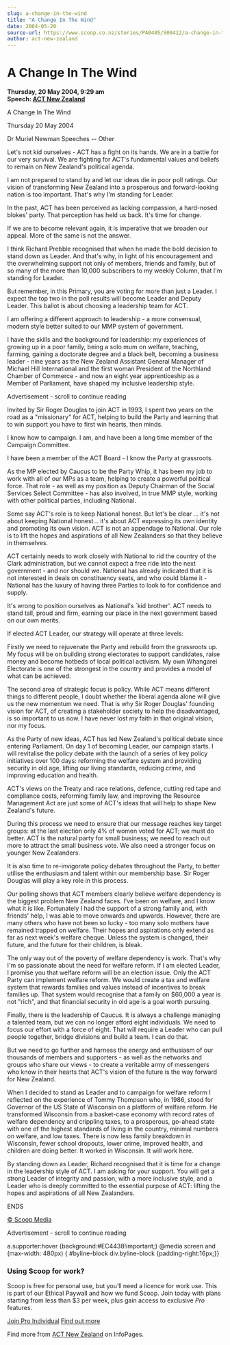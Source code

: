 ```yaml
---
slug: a-change-in-the-wind
title: "A Change In The Wind"
date: 2004-05-20
source-url: https://www.scoop.co.nz/stories/PA0405/S00412/a-change-in-the-wind.htm
author: act-new-zealand
---
```

A Change In The Wind
====================

**Thursday, 20 May 2004, 9:29 am**  
**Speech: [ACT New Zealand](https://info.scoop.co.nz/ACT_New_Zealand)**

A Change In The Wind

Thursday 20 May 2004

Dr Muriel Newman Speeches -- Other

Let's not kid ourselves - ACT has a fight on its hands. We are in a battle for our very survival. We are fighting for ACT's fundamental values and beliefs to remain on New Zealand's political agenda.

I am not prepared to stand by and let our ideas die in poor poll ratings. Our vision of transforming New Zealand into a prosperous and forward-looking nation is too important. That's why I'm standing for Leader.

In the past, ACT has been perceived as lacking compassion, a hard-nosed blokes' party. That perception has held us back. It's time for change.

If we are to become relevant again, it is imperative that we broaden our appeal. More of the same is not the answer.

I think Richard Prebble recognised that when he made the bold decision to stand down as Leader. And that's why, in light of his encouragement and the overwhelming support not only of members, friends and family, but of so many of the more than 10,000 subscribers to my weekly Column, that I'm standing for Leader.

But remember, in this Primary, you are voting for more than just a Leader. I expect the top two in the poll results will become Leader and Deputy Leader. This ballot is about choosing a leadership team for ACT.

I am offering a different approach to leadership - a more consensual, modern style better suited to our MMP system of government.

I have the skills and the background for leadership: my experiences of growing up in a poor family, being a solo mum on welfare, teaching, farming, gaining a doctorate degree and a black belt, becoming a business leader - nine years as the New Zealand Assistant General Manager of Michael Hill International and the first woman President of the Northland Chamber of Commerce - and now an eight year apprenticeship as a Member of Parliament, have shaped my inclusive leadership style.

Advertisement - scroll to continue reading





Invited by Sir Roger Douglas to join ACT in 1993, I spent two years on the road as a "missionary" for ACT, helping to build the Party and learning that to win support you have to first win hearts, then minds.

I know how to campaign. I am, and have been a long time member of the Campaign Committee.

I have been a member of the ACT Board - I know the Party at grassroots.

As the MP elected by Caucus to be the Party Whip, it has been my job to work with all of our MPs as a team, helping to create a powerful political force. That role - as well as my position as Deputy Chairman of the Social Services Select Committee - has also involved, in true MMP style, working with other political parties, including National.

Some say ACT's role is to keep National honest. But let's be clear ... it's not about keeping National honest... it's about ACT expressing its own identity and promoting its own vision. ACT is not an appendage to National. Our role is to lift the hopes and aspirations of all New Zealanders so that they believe in themselves.

ACT certainly needs to work closely with National to rid the country of the Clark administration, but we cannot expect a free ride into the next government - and nor should we. National has already indicated that it is not interested in deals on constituency seats, and who could blame it - National has the luxury of having three Parties to look to for confidence and supply.

It's wrong to position ourselves as National's \`kid brother'. ACT needs to stand tall, proud and firm, earning our place in the next government based on our own merits.

If elected ACT Leader, our strategy will operate at three levels:

Firstly we need to rejuvenate the Party and rebuild from the grassroots up. My focus will be on building strong electorates to support candidates, raise money and become hotbeds of local political activism. My own Whangarei Electorate is one of the strongest in the country and provides a model of what can be achieved.

The second area of strategic focus is policy. While ACT means different things to different people, I doubt whether the liberal agenda alone will give us the new momentum we need. That is why Sir Roger Douglas' founding vision for ACT, of creating a stakeholder society to help the disadvantaged, is so important to us now. I have never lost my faith in that original vision, nor my focus.

As the Party of new ideas, ACT has led New Zealand's political debate since entering Parliament. On day 1 of becoming Leader, our campaign starts. I will revitalise the policy debate with the launch of a series of key policy initiatives over 100 days: reforming the welfare system and providing security in old age, lifting our living standards, reducing crime, and improving education and health.

ACT's views on the Treaty and race relations, defence, cutting red tape and compliance costs, reforming family law, and improving the Resource Management Act are just some of ACT's ideas that will help to shape New Zealand's future.

During this process we need to ensure that our message reaches key target groups: at the last election only 4% of women voted for ACT; we must do better. ACT is the natural party for small business; we need to reach out more to attract the small business vote. We also need a stronger focus on younger New Zealanders.

It is also time to re-invigorate policy debates throughout the Party, to better utilise the enthusiasm and talent within our membership base. Sir Roger Douglas will play a key role in this process.

Our polling shows that ACT members clearly believe welfare dependency is the biggest problem New Zealand faces. I've been on welfare, and I know what it is like. Fortunately I had the support of a strong family and, with friends' help, I was able to move onwards and upwards. However, there are many others who have not been so lucky - too many solo mothers have remained trapped on welfare. Their hopes and aspirations only extend as far as next week's welfare cheque. Unless the system is changed, their future, and the future for their children, is bleak.

The only way out of the poverty of welfare dependency is work. That's why I'm so passionate about the need for welfare reform. If I am elected Leader, I promise you that welfare reform will be an election issue. Only the ACT Party can implement welfare reform. We would create a tax and welfare system that rewards families and values instead of incentives to break families up. That system would recognise that a family on $60,000 a year is not "rich", and that financial security in old age is a goal worth pursuing.

Finally, there is the leadership of Caucus. It is always a challenge managing a talented team, but we can no longer afford eight individuals. We need to focus our effort with a force of eight. That will require a Leader who can pull people together, bridge divisions and build a team. I can do that.

But we need to go further and harness the energy and enthusiasm of our thousands of members and supporters - as well as the networks and groups who share our views - to create a veritable army of messengers who know in their hearts that ACT's vision of the future is the way forward for New Zealand.

When I decided to stand as Leader and to campaign for welfare reform I reflected on the experience of Tommy Thompson who, in 1986, stood for Governor of the US State of Wisconsin on a platform of welfare reform. He transformed Wisconsin from a basket-case economy with record rates of welfare dependency and crippling taxes, to a prosperous, go-ahead state with one of the highest standards of living in the country, minimal numbers on welfare, and low taxes. There is now less family breakdown in Wisconsin, fewer school dropouts, lower crime, improved health, and children are doing better. It worked in Wisconsin. It will work here.

By standing down as Leader, Richard recognised that it is time for a change in the leadership style of ACT. I am asking for your support. You will get a strong Leader of integrity and passion, with a more inclusive style, and a Leader who is deeply committed to the essential purpose of ACT: lifting the hopes and aspirations of all New Zealanders.

ENDS

  

[© Scoop Media](http://www.scoop.co.nz/about/terms.html)  

Advertisement - scroll to continue reading



a.supporter:hover {background:#EC4438!important;} @media screen and (max-width: 480px) { #byline-block div.byline-block {padding-right:16px;}}

### Using Scoop for work?

Scoop is free for personal use, but you’ll need a licence for work use. This is part of our Ethical Paywall and how we fund Scoop. Join today with plans starting from less than $3 per week, plus gain access to exclusive _Pro_ features.  
  
[Join Pro Individual](https://pro.scoop.co.nz/Individual/?from=ProIn24) [Find out more](https://pro.scoop.co.nz/using-scoop-for-work/?from=ProIn24)

Find more from [ACT New Zealand](https://info.scoop.co.nz/ACT_New_Zealand) on InfoPages.